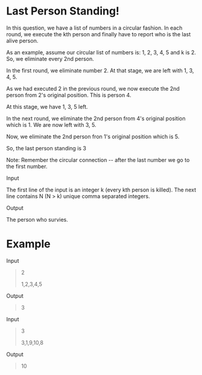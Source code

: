 # Last Person Standing!

In this question, we have a list of numbers in a circular fashion. In each round, we execute the kth person and finally have to report who is the last alive person.

As an example, assume our circular list of numbers is: 1, 2, 3, 4, 5 and k is 2. So, we eliminate every 2nd person.

In the first round, we eliminate number 2. At that stage, we are left with 1, 3, 4, 5.

As we had executed 2 in the previous round, we now execute the 2nd person from 2's original position. This is person 4.

At this stage, we have 1, 3, 5 left.

In the next round, we eliminate the 2nd person from 4's original position which is 1. We are now left with 3, 5.

Now, we eliminate the 2nd person fron 1's original position which is 5.

So, the last person standing is 3

Note: Remember the circular connection -- after the last number we go to the first number.

Input

The first line of the input is an integer k (every kth person is killed). The next line contains N (N > k) unique comma separated integers.

Output

The person who survies.

# Example

Input

>2                      
>
>1,2,3,4,5

Output

>3

Input

>3
>
>3,1,9,10,8

Output

>10
